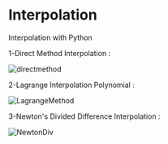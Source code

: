 # Interpolation
 Interpolation with Python
 
1-Direct Method Interpolation :

![directmethod](https://user-images.githubusercontent.com/81254850/130845175-3f34348a-fea4-4bd1-8660-6cff4a35da22.png)


2-Lagrange Interpolation Polynomial :

![LagrangeMethod](https://user-images.githubusercontent.com/81254850/130845268-0c624437-9cb8-4dbc-8271-b6ddb135fa22.png)

3-Newton's Divided Difference Interpolation :

![NewtonDiv](https://user-images.githubusercontent.com/81254850/130845374-371270b4-9377-4711-a39c-cf8becf41494.png)
